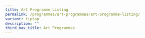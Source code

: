 ```yaml
---
title: Art Programme Listing
permalink: /programmes/art-programmes/art-programme-listing/
variant: tiptap
description: ""
third_nav_title: Art Programmes
---
```

